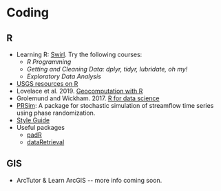 # Coding
## R
- Learning R: [Swirl](https://swirlstats.com/). Try the following courses:
  - _R Programming_
  - _Getting and Cleaning Data: dplyr, tidyr, lubridate, oh my!_
  - _Exploratory Data Analysis_
- [USGS resources on R](https://owi.usgs.gov/R/)
- Lovelace et al. 2019. [Geocomputation with R](https://geocompr.robinlovelace.net/)
- Grolemund and Wickham. 2017. [R for data science](https://r4ds.had.co.nz/)
- [PRSim](https://CRAN.R-project.org/package=PRSim): A package for stochastic simulation of streamflow time series using phase randomization. 
- [Style Guide](http://adv-r.had.co.nz/Style.html#undefined)
- Useful packages
  - [padR](https://cran.r-project.org/web/packages/padr/vignettes/padr.html)
  - [dataRetrieval](https://cran.r-project.org/web/packages/dataRetrieval/vignettes/dataRetrieval.html)


## GIS
- ArcTutor & Learn ArcGIS -- more info coming soon. 

